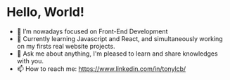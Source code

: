 # Hello, World!

- 🎯 I’m nowadays focused on Front-End Development
- 🌱 Currently learning Javascript and React, and simultaneously working on my firsts real website projects.
- 💬 Ask me about anything, I'm pleased to learn and share knowledges with you.
- 📫 How to reach me: https://www.linkedin.com/in/tonylcb/
